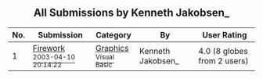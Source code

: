 ﻿<div align="center">

## All Submissions by Kenneth Jakobsen\_

</div>

No.  | Submission | Category | By   | User Rating
---- | ---------- | -------- | ---- | -----------
1 | [Firework<br /><sup>2003-04-10 20:14:22</sup>](https://github.com/Planet-Source-Code/kenneth-jakobsen-firework__1-44898) | [Graphics<br /><sup>Visual Basic</sup>](../ByCategory/graphics__1-46.md) | Kenneth Jakobsen\_ | 4.0 (8 globes from 2 users)

